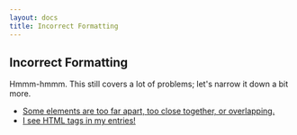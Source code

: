 ```yaml
---
layout: docs
title: Incorrect Formatting
---
```


## Incorrect Formatting

Hmmm-hmmm. This still covers a lot of problems; let's narrow it down a bit more.

* [Some elements are too far apart, too close together, or overlapping.](/docs/faq/ask-the-expert/incorrect-spacing.html)
* [I see HTML tags in my entries!](/docs/faq/ask-the-expert/entries-display-html.html)
